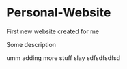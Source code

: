# Personal-Website
First new website created for me

Some description

umm adding more stuff slay
sdfsdfsdfsd
